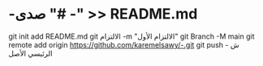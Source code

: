 # -صدى "# -" >> README.md 
git init 
add README.md 
git الالتزام -m "الالتزام الأول" 
git Branch -M main 
git remote add origin https://github.com/karemelsawy/-.git
 git push - ش الرئيسي الأصل
